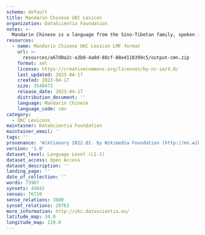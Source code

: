 ```yaml
---
schema: default
title: Mandarin Chinese UKC Lexicon
organization: DataScientia Foundation
notes: >-
  Mandarin Chinese is a language from the Sino-Tibetan family, spoken in Eurasia. The UKC Lexicon of Mandarin Chinese is represented as a lexico-semantic network. It consists of words, word senses, synsets, as well as sense-level and synset-level relationships.
resources:
  - name: Mandarin Chinese UKC Lexicon LMF format
    url: >-
      resources/a67d0a2c-a3b8-4a0d-88cf-88e4118399c5/output-cmn.zip
    format: xml
    license: https://creativecommons.org/licenses/by-nc-sa/4.0/
    last_updated: 2023-04-17
    created: 2023-04-17
    size: 3548473
    release_date: 2023-04-17
    distribution_document: ''
    language: Mandarin Chinese
    language_code: cmn
category:
  - UKC Lexicons
maintainer: DataScientia Foundation
maintainer_email: ''
tags: ''
provenance: 'Wiktionary 2022.01. by Wikimedia Foundation (http://en.wiktionary.org); CogNet 2.1 by Khuyagbaatar Batsuren, National University of Mongolia (http://cognet.ukc.disi.unitn.it); KinDiv: Kinship Diversity 1.0 by Temuulen Khishigsuren (http://ukc.disi.unitn.it/index.php/kinship/); UniMet: Universal Metonymy 1.0 by Temuulen Khishigsuren and Gábor Bella (http://ukc.disi.unitn.it/index.php/metonymy/); MorphyNet 2.0 by Gábor Bella and Khuyagbaatar Batsuren (http://ukc.disi.unitn.it/index.php/morphynet/); Antonymy 1.0 by Gábor Bella (http://ukc.datascientia.eu); NorthEuraLex 0.9 by Johannes Dellert and Gerhard Jäger, Eberhard Karls Universität Tübingen (http://northeuralex.org/); Chinese Open Wordnet  by Computational Linguistics Lab, Linguistics and Multilingual Studies, Nanyang Technological University (http://compling.hss.ntu.edu.sg/cow/); Open Multilingual Wordnet 1.4 by Francis Bond, Division of Linguistics and Multilingual Studies, Nanyang Technological University (http://compling.hss.ntu.edu.sg/omw/); Princeton WordNet 2.1 by Princeton University (https://wordnet.princeton.edu)'
version: '1.0'
dataset_level: Language Level (L1-2)
dataset_access: Open Access
dataset_description: ''
landing_page: ''
date_of_collection: ''
words: 73907
synsets: 45841
senses: 76710
sense_relations: 3680
synset_relations: 29763
more_information: http://ukc.datascientia.eu/
latitude_map: 34.0
longitude_map: 110.0
---
```

